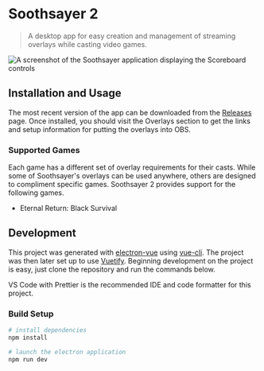 # Soothsayer 2

> A desktop app for easy creation and management of streaming overlays while casting video games.

![A screenshot of the Soothsayer application displaying the Scoreboard controls](https://ebshimizu.github.io/soothsayer-2/readme-screenshot.png)

## Installation and Usage

The most recent version of the app can be downloaded from the [Releases](https://github.com/ebshimizu/soothsayer-2/releases) page. Once installed, you should visit the Overlays section to get the links and setup information for putting the overlays into OBS.

### Supported Games
Each game has a different set of overlay requirements for their casts. While some of Soothsayer's overlays can be used anywhere, others are designed to compliment specific games. Soothsayer 2 provides support for the following games.

- Eternal Return: Black Survival

## Development
This project was generated with [electron-vue](https://github.com/SimulatedGREG/electron-vue) using [vue-cli](https://github.com/vuejs/vue-cli). The project was then later set up to use [Vuetify](https://vuetifyjs.com/en/). Beginning development on the project is easy, just clone the repository and run the commands below.

VS Code with Prettier is the recommended IDE and code formatter for this project.

### Build Setup

``` bash
# install dependencies
npm install

# launch the electron application
npm run dev

```